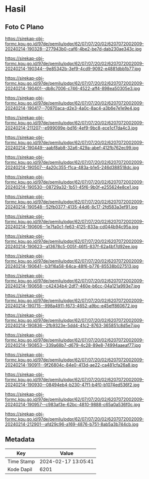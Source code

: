 # Hasil

## Foto C Plano

https://sirekap-obj-formc.kpu.go.id/97de/pemilu/pdpr/62/07/07/20/02/6207072002009-20240214-190328--277943b0-caf6-4be2-be7d-dab230ae343c.jpg

https://sirekap-obj-formc.kpu.go.id/97de/pemilu/pdpr/62/07/07/20/02/6207072002009-20240214-190344--9e85342b-3ef9-4cd9-9092-e4881dbb1b77.jpg

https://sirekap-obj-formc.kpu.go.id/97de/pemilu/pdpr/62/07/07/20/02/6207072002009-20240214-190401--db8c7006-c746-4522-aff4-898ea50305e3.jpg

https://sirekap-obj-formc.kpu.go.id/97de/pemilu/pdpr/62/07/07/20/02/6207072002009-20240214-190417--70970aca-d2e3-4a0c-8ac4-a3b6e7e1e9e4.jpg

https://sirekap-obj-formc.kpu.go.id/97de/pemilu/pdpr/62/07/07/20/02/6207072002009-20240214-211207--e999099e-bd16-4ef9-9bc8-ece1cf7da4c3.jpg

https://sirekap-obj-formc.kpu.go.id/97de/pemilu/pdpr/62/07/07/20/02/6207072002009-20240214-190449--aabf8ab8-32a6-429a-abef-412fb762ec99.jpg

https://sirekap-obj-formc.kpu.go.id/97de/pemilu/pdpr/62/07/07/20/02/6207072002009-20240214-190507--4a20c355-f1ca-483a-b1e5-246d388518dc.jpg

https://sirekap-obj-formc.kpu.go.id/97de/pemilu/pdpr/62/07/07/20/02/6207072002009-20240214-190530--08729a32-1b51-45f6-9b0f-e255624e8ce1.jpg

https://sirekap-obj-formc.kpu.go.id/97de/pemilu/pdpr/62/07/07/20/02/6207072002009-20240214-190548--52fb0377-4135-44d6-8c17-2fd583a3ef91.jpg

https://sirekap-obj-formc.kpu.go.id/97de/pemilu/pdpr/62/07/07/20/02/6207072002009-20240214-190606--1e7fa0c1-fe63-4125-833a-cd044b94c95a.jpg

https://sirekap-obj-formc.kpu.go.id/97de/pemilu/pdpr/62/07/07/20/02/6207072002009-20240214-190623--a13678c5-005f-46f5-837f-62a4bf7d92ee.jpg

https://sirekap-obj-formc.kpu.go.id/97de/pemilu/pdpr/62/07/07/20/02/6207072002009-20240214-190641--b3f16a58-64ca-48f6-b776-85538b027513.jpg

https://sirekap-obj-formc.kpu.go.id/97de/pemilu/pdpr/62/07/07/20/02/6207072002009-20240214-190658--c42434b4-2df7-460e-b6cc-04a121a993e7.jpg

https://sirekap-obj-formc.kpu.go.id/97de/pemilu/pdpr/62/07/07/20/02/6207072002009-20240214-190715--998a4911-f673-4652-a9bc-e45eff860672.jpg

https://sirekap-obj-formc.kpu.go.id/97de/pemilu/pdpr/62/07/07/20/02/6207072002009-20240214-190836--2fb9323e-5dd4-41c2-8763-365851c8d5e7.jpg

https://sirekap-obj-formc.kpu.go.id/97de/pemilu/pdpr/62/07/07/20/02/6207072002009-20240214-190853--339a68b7-d679-4c28-89e8-74994aaeaf77.jpg

https://sirekap-obj-formc.kpu.go.id/97de/pemilu/pdpr/62/07/07/20/02/6207072002009-20240214-190911--9f26804c-84e0-413d-ae22-ca481cfa26a8.jpg

https://sirekap-obj-formc.kpu.go.id/97de/pemilu/pdpr/62/07/07/20/02/6207072002009-20240214-190930--08494eb4-b230-47f1-b4f0-b1074ed536f2.jpg

https://sirekap-obj-formc.kpu.go.id/97de/pemilu/pdpr/62/07/07/20/02/6207072002009-20240214-190957--c983af3e-62bc-4810-9888-c65a0a536f0c.jpg

https://sirekap-obj-formc.kpu.go.id/97de/pemilu/pdpr/62/07/07/20/02/6207072002009-20240214-212901--afd29c96-a169-4876-b751-8ab5a3b744cb.jpg


## Metadata

| Key        | Value               |
| ---------- | ------------------- |
| Time Stamp | 2024-02-17 13:05:41 |
| Kode Dapil | 6201                |



